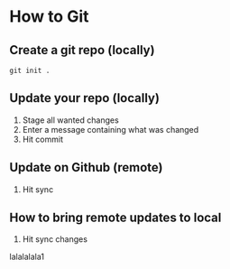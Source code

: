 # How to Git

## Create a git repo (locally)

`git init .`

## Update your repo (locally)

1. Stage all wanted changes
2. Enter a message containing what was changed
3. Hit commit

## Update on Github (remote)

1. Hit sync

## How to bring remote updates to local

1. Hit sync changes

lalalalala1
